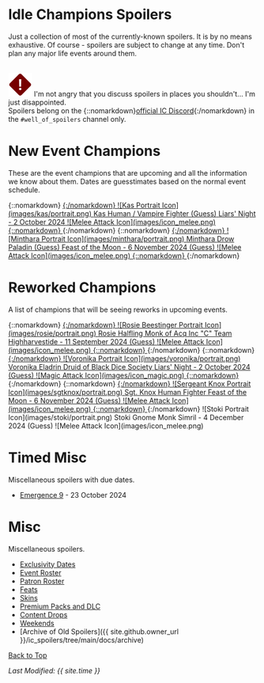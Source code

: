# Idle Champions Spoilers

Just a collection of most of the currently-known spoilers. It is by no means exhaustive. Of course - spoilers are subject to change at any time. Don't plan any major life events around them.

<br/><span class="spoilerWarningRow">
<span class="spoilerWarningIcon">![Warning Icon](images/general/warning.png)</span>
<span class="spoilerWarning">I'm not angry that you discuss spoilers in places you shouldn't... I'm just disappointed.<br/>Spoilers belong on the {::nomarkdown}<a href="https://discord.gg/idlechampions" target="_blank">official IC Discord</a>{:/nomarkdown} in the `#well_of_spoilers` channel only.</span>
</span>

# New Event Champions

These are the event champions that are upcoming and all the information we know about them. Dates are guesstimates based on the normal event schedule.

<span class="indexChampionTableColumn">
{::nomarkdown}
<a href="kas.html">
{:/nomarkdown}
    <span class="indexChampionTableRow">
        <span class="indexChampionTableIcon">
            ![Kas Portrait Icon](images/kas/portrait.png)
        </span>
        <span class="indexChampionTableInfo">
            <span class="indexChampionTableChampion">
                Kas
            </span>
            <span class="indexChampionTableEvent">
                <span class="indexChampionTableNoLink">Human / Vampire Fighter (Guess)</span>
            </span>
            <span class="indexChampionTableEvent">
                <span class="indexChampionTableNoLink">Liars' Night - 2 October 2024</span>
            </span>
        </span>
        <span class="indexChampionTableAttack">
            ![Melee Attack Icon](images/icon_melee.png)
        </span>
    </span>
{::nomarkdown}
</a>
{:/nomarkdown}
{::nomarkdown}
<a href="minthara.html">
{:/nomarkdown}
    <span class="indexChampionTableRow">
        <span class="indexChampionTableIcon">
            ![Minthara Portrait Icon](images/minthara/portrait.png)
        </span>
        <span class="indexChampionTableInfo">
            <span class="indexChampionTableChampion">
                Minthara
            </span>
            <span class="indexChampionTableEvent">
                <span class="indexChampionTableNoLink">Drow Paladin (Guess)</span>
            </span>
            <span class="indexChampionTableEvent">
                <span class="indexChampionTableNoLink">Feast of the Moon - 6 November 2024 (Guess)</span>
            </span>
        </span>
        <span class="indexChampionTableAttack">
            ![Melee Attack Icon](images/icon_melee.png)
        </span>
    </span>
{::nomarkdown}
</a>
{:/nomarkdown}
</span>

# Reworked Champions

A list of champions that will be seeing reworks in upcoming events.

<span class="indexChampionTableColumn">
{::nomarkdown}
<a href="rosie.html">
{:/nomarkdown}
    <span class="indexChampionTableRow">
        <span class="indexChampionTableIcon">
            ![Rosie Beestinger Portrait Icon](images/rosie/portrait.png)
        </span>
        <span class="indexChampionTableInfo">
            <span class="indexChampionTableChampion">
                Rosie
            </span>
            <span class="indexChampionTableEvent">
                <span class="indexChampionTableNoLink">Halfling Monk of Acq Inc "C" Team</span>
            </span>
            <span class="indexChampionTableEvent">
                <span class="indexChampionTableNoLink">Highharvestide - 11 September 2024 (Guess)</span>
            </span>
        </span>
        <span class="indexChampionTableAttack">
            ![Melee Attack Icon](images/icon_melee.png)
        </span>
    </span>
{::nomarkdown}
</a>
{:/nomarkdown}
{::nomarkdown}
<a href="voronika.html">
{:/nomarkdown}
    <span class="indexChampionTableRow">
        <span class="indexChampionTableIcon">
            ![Voronika Portrait Icon](images/voronika/portrait.png)
        </span>
        <span class="indexChampionTableInfo">
            <span class="indexChampionTableChampion">
                Voronika
            </span>
            <span class="indexChampionTableEvent">
                <span class="indexChampionTableNoLink">Eladrin Druid of Black Dice Society</span>
            </span>
            <span class="indexChampionTableEvent">
                <span class="indexChampionTableNoLink">Liars' Night - 2 October 2024 (Guess)</span>
            </span>
        </span>
        <span class="indexChampionTableAttack">
            ![Magic Attack Icon](images/icon_magic.png)
        </span>
    </span>
{::nomarkdown}
</a>
{:/nomarkdown}
{::nomarkdown}
<a href="sgtknox.html">
{:/nomarkdown}
    <span class="indexChampionTableRow">
        <span class="indexChampionTableIcon">
            ![Sergeant Knox Portrait Icon](images/sgtknox/portrait.png)
        </span>
        <span class="indexChampionTableInfo">
            <span class="indexChampionTableChampion">
                Sgt. Knox
            </span>
            <span class="indexChampionTableEvent">
                <span class="indexChampionTableNoLink">Human Fighter</span>
            </span>
            <span class="indexChampionTableEvent">
                <span class="indexChampionTableNoLink">Feast of the Moon - 6 November 2024 (Guess)</span>
            </span>
        </span>
        <span class="indexChampionTableAttack">
            ![Melee Attack Icon](images/icon_melee.png)
        </span>
    </span>
{::nomarkdown}
</a>
{:/nomarkdown}
    <span class="indexChampionTableRowNoHover">
        <span class="indexChampionTableIcon">
            ![Stoki Portrait Icon](images/stoki/portrait.png)
        </span>
        <span class="indexChampionTableInfo">
            <span class="indexChampionTableChampion">
                Stoki
            </span>
            <span class="indexChampionTableEvent">
                <span class="indexChampionTableNoLink">Gnome Monk</span>
            </span>
            <span class="indexChampionTableEvent">
                <span class="indexChampionTableNoLink">Simril - 4 December 2024 (Guess)</span>
            </span>
        </span>
        <span class="indexChampionTableAttack">
            ![Melee Attack Icon](images/icon_melee.png)
        </span>
    </span>
</span>

# Timed Misc

Miscellaneous spoilers with due dates.

* [Emergence 9](emergence_9.md) - 23 October 2024

# Misc

Miscellaneous spoilers.

* [Exclusivity Dates](exclusivitydates.md)
* [Event Roster](event_roster.md)
* [Patron Roster](patron_roster.md)
* [Feats](feats.md)
* [Skins](skins.md)
* [Premium Packs and DLC](premium.md)
* [Content Drops](contentdrops.md)
* [Weekends](weekends.md)
* [Archive of Old Spoilers]({{ site.github.owner_url }}/ic_spoilers/tree/main/docs/archive)

[Back to Top](#top)

*Last Modified: {{ site.time }}*
